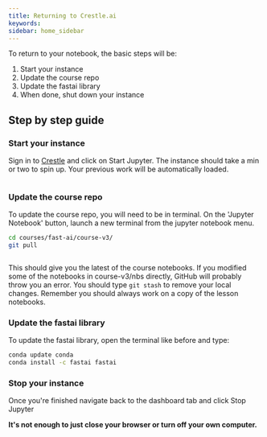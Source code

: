 ```yaml
---
title: Returning to Crestle.ai
keywords:
sidebar: home_sidebar
---
```


To return to your notebook, the basic steps will be:

1.  Start your instance
2.  Update the course repo
3.  Update the fastai library
4.  When done, shut down your instance

## Step by step guide

### Start your instance

Sign in to [Crestle](https://www.crestle.ai/) and click on Start Jupyter. The instance should take a min or two to spin up. Your previous work will be automatically loaded.

<img alt="" src="/images/crestle/start_jupyter.png" class="screenshot">

### Update the course repo

To update the course repo, you will need to be in terminal. On the 'Jupyter Notebook' button, launch a new terminal from the jupyter notebook menu.

```bash
cd courses/fast-ai/course-v3/
git pull
```

<img alt="" src="/images/crestle/git_pull.png" class="screenshot">

This should give you the latest of the course notebooks. If you modified some of the notebooks in course-v3/nbs directly, GitHub will probably throw you an error. You should type `git stash` to remove your local changes. Remember you should always work on a copy of the lesson notebooks.

### Update the fastai library

To update the fastai library, open the terminal like before and type:

```bash
conda update conda
conda install -c fastai fastai
```

### Stop your instance

Once you're finished navigate back to the dashboard tab and click Stop Jupyter

**It's not enough to just close your browser or turn off your own computer.**

<img alt="" src="/images/crestle/stop_jupyter.png" class="screenshot">

